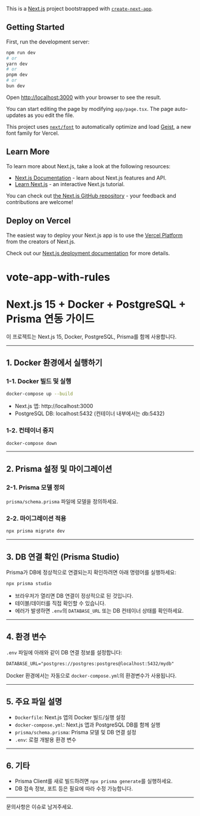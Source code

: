 This is a [Next.js](https://nextjs.org) project bootstrapped with [`create-next-app`](https://nextjs.org/docs/app/api-reference/cli/create-next-app).

## Getting Started

First, run the development server:

```bash
npm run dev
# or
yarn dev
# or
pnpm dev
# or
bun dev
```

Open [http://localhost:3000](http://localhost:3000) with your browser to see the result.

You can start editing the page by modifying `app/page.tsx`. The page auto-updates as you edit the file.

This project uses [`next/font`](https://nextjs.org/docs/app/building-your-application/optimizing/fonts) to automatically optimize and load [Geist](https://vercel.com/font), a new font family for Vercel.

## Learn More

To learn more about Next.js, take a look at the following resources:

-   [Next.js Documentation](https://nextjs.org/docs) - learn about Next.js features and API.
-   [Learn Next.js](https://nextjs.org/learn) - an interactive Next.js tutorial.

You can check out [the Next.js GitHub repository](https://github.com/vercel/next.js) - your feedback and contributions are welcome!

## Deploy on Vercel

The easiest way to deploy your Next.js app is to use the [Vercel Platform](https://vercel.com/new?utm_medium=default-template&filter=next.js&utm_source=create-next-app&utm_campaign=create-next-app-readme) from the creators of Next.js.

Check out our [Next.js deployment documentation](https://nextjs.org/docs/app/building-your-application/deploying) for more details.

# vote-app-with-rules

# Next.js 15 + Docker + PostgreSQL + Prisma 연동 가이드

이 프로젝트는 Next.js 15, Docker, PostgreSQL, Prisma를 함께 사용합니다.

---

## 1. Docker 환경에서 실행하기

### 1-1. Docker 빌드 및 실행

```bash
docker-compose up --build
```

-   Next.js 앱: http://localhost:3000
-   PostgreSQL DB: localhost:5432 (컨테이너 내부에서는 db:5432)

### 1-2. 컨테이너 중지

```bash
docker-compose down
```

---

## 2. Prisma 설정 및 마이그레이션

### 2-1. Prisma 모델 정의

`prisma/schema.prisma` 파일에 모델을 정의하세요.

### 2-2. 마이그레이션 적용

```bash
npx prisma migrate dev
```

---

## 3. DB 연결 확인 (Prisma Studio)

Prisma가 DB에 정상적으로 연결되는지 확인하려면 아래 명령어를 실행하세요:

```bash
npx prisma studio
```

-   브라우저가 열리면 DB 연결이 정상적으로 된 것입니다.
-   테이블/데이터를 직접 확인할 수 있습니다.
-   에러가 발생하면 `.env`의 `DATABASE_URL` 또는 DB 컨테이너 상태를 확인하세요.

---

## 4. 환경 변수

`.env` 파일에 아래와 같이 DB 연결 정보를 설정합니다:

```
DATABASE_URL="postgres://postgres:postgres@localhost:5432/mydb"
```

Docker 환경에서는 자동으로 `docker-compose.yml`의 환경변수가 사용됩니다.

---

## 5. 주요 파일 설명

-   `Dockerfile`: Next.js 앱의 Docker 빌드/실행 설정
-   `docker-compose.yml`: Next.js 앱과 PostgreSQL DB를 함께 실행
-   `prisma/schema.prisma`: Prisma 모델 및 DB 연결 설정
-   `.env`: 로컬 개발용 환경 변수

---

## 6. 기타

-   Prisma Client를 새로 빌드하려면 `npx prisma generate`를 실행하세요.
-   DB 접속 정보, 포트 등은 필요에 따라 수정 가능합니다.

---

문의사항은 이슈로 남겨주세요.

